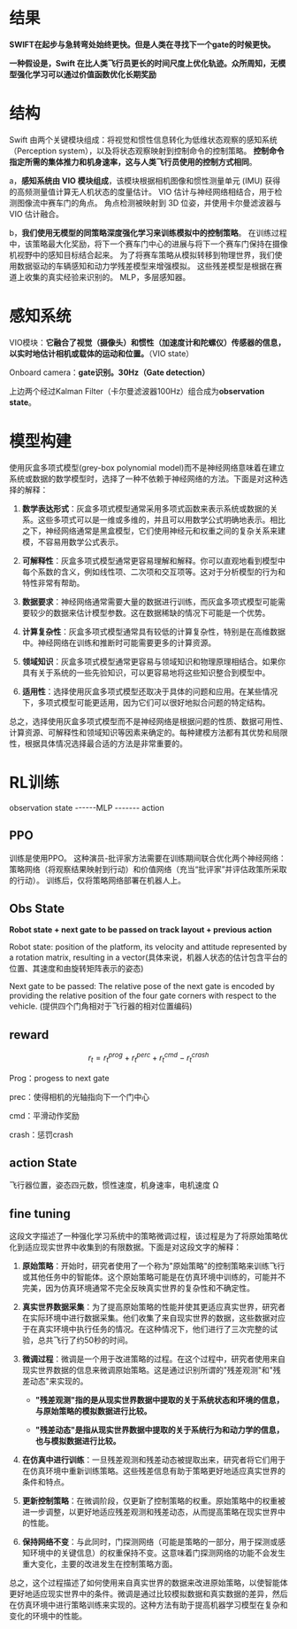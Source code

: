 # 结果

**SWIFT在起步与急转弯处始终更快。但是人类在寻找下一个gate的时候更快。**

**一种假设是，Swift 在比人类飞行员更长的时间尺度上优化轨迹。众所周知，无模型强化学习可以通过价值函数优化长期奖励**

# 结构

Swift 由两个关键模块组成：将视觉和惯性信息转化为低维状态观察的感知系统（Perception system），以及将状态观察映射到控制命令的控制策略。 **控制命令指定所需的集体推力和机身速率，这与人类飞行员使用的控制方式相同**。

 a，**感知系统由 VIO 模块组成**，该模块根据相机图像和惯性测量单元 (IMU) 获得的高频测量值计算无人机状态的度量估计。 VIO 估计与神经网络相结合，用于检测图像流中赛车门的角点。 角点检测被映射到 3D 位姿，并使用卡尔曼滤波器与 VIO 估计融合。

 b，**我们使用无模型的同策略深度强化学习来训练模拟中的控制策略**。 在训练过程中，该策略最大化奖励，将下一个赛车门中心的进展与将下一个赛车门保持在摄像机视野中的感知目标结合起来。 为了将赛车策略从模拟转移到物理世界，我们使用数据驱动的车辆感知和动力学残差模型来增强模拟。 这些残差模型是根据在赛道上收集的真实经验来识别的。 MLP，多层感知器。

# 感知系统

VIO模块：**它融合了视觉（摄像头）和惯性（加速度计和陀螺仪）传感器的信息，以实时地估计相机或载体的运动和位置。**（VIO state）

Onboard camera：**gate识别。30Hz（Gate detection）**

上边两个经过Kalman Filter（卡尔曼滤波器100Hz）组合成为**observation state**。

# 模型构建

使用灰盒多项式模型(grey-box polynomial model)而不是神经网络意味着在建立系统或数据的数学模型时，选择了一种不依赖于神经网络的方法。下面是对这种选择的解释：

1. **数学表达形式**：灰盒多项式模型通常采用多项式函数来表示系统或数据的关系。这些多项式可以是一维或多维的，并且可以用数学公式明确地表示。相比之下，神经网络通常是黑盒模型，它们使用神经元和权重之间的复杂关系来建模，不容易用数学公式表示。

2. **可解释性**：灰盒多项式模型通常更容易理解和解释。你可以直观地看到模型中每个系数的含义，例如线性项、二次项和交互项等。这对于分析模型的行为和特性非常有帮助。

3. **数据要求**：神经网络通常需要大量的数据进行训练，而灰盒多项式模型可能需要较少的数据来估计模型参数。这在数据稀缺的情况下可能是一个优势。

4. **计算复杂性**：灰盒多项式模型通常具有较低的计算复杂性，特别是在高维数据中。神经网络在训练和推断时可能需要更多的计算资源。

5. **领域知识**：灰盒多项式模型通常更容易与领域知识和物理原理相结合。如果你具有关于系统的一些先验知识，可以更容易地将这些知识整合到模型中。

6. **适用性**：选择使用灰盒多项式模型还取决于具体的问题和应用。在某些情况下，多项式模型可能更适用，因为它们可以很好地拟合问题的特定结构。

总之，选择使用灰盒多项式模型而不是神经网络是根据问题的性质、数据可用性、计算资源、可解释性和领域知识等因素来确定的。每种建模方法都有其优势和局限性，根据具体情况选择最合适的方法是非常重要的。

# RL训练

observation state ------MLP ------- action

## PPO

训练是使用PPO。 这种演员-批评家方法需要在训练期间联合优化两个神经网络：策略网络（将观察结果映射到行动）和价值网络（充当“批评家”并评估政策所采取的行动）。 训练后，仅将策略网络部署在机器人上。

## Obs State

**Robot state + next gate to be passed on track layout + previous action**

Robot state: position of the platform, its velocity and attitude represented by a rotation matrix, resulting in a vector(具体来说，机器人状态的估计包含平台的位置、其速度和由旋转矩阵表示的姿态)

Next gate to be passed: The relative pose of the next gate is encoded by providing the relative position of the four gate corners with respect to the vehicle. (提供四个门角相对于飞行器的相对位置编码)

## reward

$$
r_t=r_t^{prog}+r_t^{perc}+r_t^{cmd}-r_t^{crash}
$$

Prog：progess to next gate

prec：使得相机的光轴指向下一个门中心

cmd：平滑动作奖励

crash：惩罚crash

## action State

飞行器位置，姿态四元数，惯性速度，机身速率，电机速度 Ω 

## fine tuning

这段文字描述了一种强化学习系统中的策略微调过程，该过程是为了将原始策略优化到适应现实世界中收集到的有限数据。下面是对这段文字的解释：

1. **原始策略**：开始时，研究者使用了一个称为"原始策略"的控制策略来训练飞行或其他任务中的智能体。这个原始策略可能是在仿真环境中训练的，可能并不完美，因为仿真环境通常不完全反映真实世界的复杂性和不确定性。

2. **真实世界数据采集**：为了提高原始策略的性能并使其更适应真实世界，研究者在实际环境中进行数据采集。他们收集了来自现实世界的数据，这些数据对应于在真实环境中执行任务的情况。在这种情况下，他们进行了三次完整的试验，总共飞行了约50秒的时间。

3. **微调过程**：微调是一个用于改进策略的过程。在这个过程中，研究者使用来自现实世界数据的信息来微调原始策略。这是通过识别所谓的"残差观测"和"残差动态"来实现的。

   - **"残差观测"指的是从现实世界数据中提取的关于系统状态和环境的信息，与原始策略的模拟数据进行比较。**
   
   - **"残差动态"是指从现实世界数据中提取的关于系统行为和动力学的信息，也与模拟数据进行比较。**
   
4. **在仿真中进行训练**：一旦残差观测和残差动态被提取出来，研究者将它们用于在仿真环境中重新训练策略。这些残差信息有助于策略更好地适应真实世界的条件和特点。

5. **更新控制策略**：在微调阶段，仅更新了控制策略的权重。原始策略中的权重被进一步调整，以更好地适应残差观测和残差动态，从而提高策略在现实世界中的性能。

6. **保持网络不变**：与此同时，门探测网络（可能是策略的一部分，用于探测或感知环境中的关键信息）的权重保持不变。这意味着门探测网络的功能不会发生重大变化，主要的改进发生在控制策略方面。

总之，这个过程描述了如何使用来自真实世界的数据来改进原始策略，以使智能体更好地适应现实世界中的条件。微调是通过比较模拟数据和真实数据的差异，然后在仿真环境中进行策略训练来实现的。这种方法有助于提高机器学习模型在复杂和变化的环境中的性能。